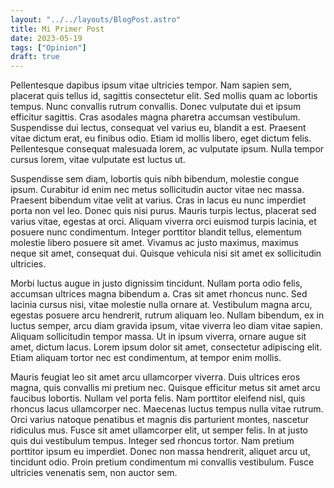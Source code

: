 ```yaml
---
layout: "../../layouts/BlogPost.astro"
title: Mi Primer Post
date: 2023-05-19
tags: ["Opinion"]
draft: true
---
```


Pellentesque dapibus ipsum vitae ultricies tempor. Nam sapien sem, placerat quis tellus id, sagittis consectetur elit. Sed mollis quam ac lobortis tempus. Nunc convallis rutrum convallis. Donec vulputate dui et ipsum efficitur sagittis. Cras asodales magna pharetra accumsan vestibulum. Suspendisse dui lectus, consequat vel varius eu, blandit a est. Praesent vitae dictum erat, eu finibus odio. Etiam id mollis libero, eget dictum felis. Pellentesque consequat malesuada lorem, ac vulputate ipsum. Nulla tempor cursus lorem, vitae vulputate est luctus ut.

Suspendisse sem diam, lobortis quis nibh bibendum, molestie congue ipsum. Curabitur id enim nec metus sollicitudin auctor vitae nec massa. Praesent bibendum vitae velit at varius. Cras in lacus eu nunc imperdiet porta non vel leo. Donec quis nisi purus. Mauris turpis lectus, placerat sed varius vitae, egestas at orci. Aliquam viverra orci euismod turpis lacinia, et posuere nunc condimentum. Integer porttitor blandit tellus, elementum molestie libero posuere sit amet. Vivamus ac justo maximus, maximus neque sit amet, consequat dui. Quisque vehicula nisi sit amet ex sollicitudin ultricies.

Morbi luctus augue in justo dignissim tincidunt. Nullam porta odio felis, accumsan ultrices magna bibendum a. Cras sit amet rhoncus nunc. Sed lacinia cursus nisi, vitae molestie nulla ornare at. Vestibulum magna arcu, egestas posuere arcu hendrerit, rutrum aliquam leo. Nullam bibendum, ex in luctus semper, arcu diam gravida ipsum, vitae viverra leo diam vitae sapien. Aliquam sollicitudin tempor massa. Ut in ipsum viverra, ornare augue sit amet, dictum lacus. Lorem ipsum dolor sit amet, consectetur adipiscing elit. Etiam aliquam tortor nec est condimentum, at tempor enim mollis.

Mauris feugiat leo sit amet arcu ullamcorper viverra. Duis ultrices eros magna, quis convallis mi pretium nec. Quisque efficitur metus sit amet arcu faucibus lobortis. Nullam vel porta felis. Nam porttitor eleifend nisl, quis rhoncus lacus ullamcorper nec. Maecenas luctus tempus nulla vitae rutrum. Orci varius natoque penatibus et magnis dis parturient montes, nascetur ridiculus mus. Fusce sit amet ullamcorper elit, ut semper felis. In at justo quis dui vestibulum tempus. Integer sed rhoncus tortor. Nam pretium porttitor ipsum eu imperdiet. Donec non massa hendrerit, aliquet arcu ut, tincidunt odio. Proin pretium condimentum mi convallis vestibulum. Fusce ultricies venenatis sem, non auctor sem.
